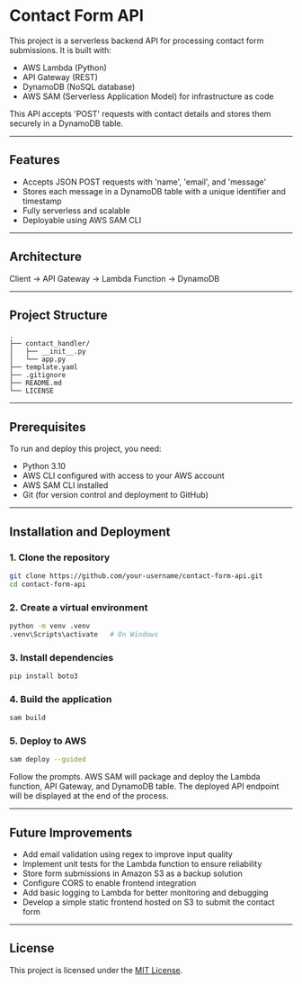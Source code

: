 # Contact Form API 

This project is a serverless backend API for processing contact form submissions. It is built with:

- AWS Lambda (Python)
- API Gateway (REST)
- DynamoDB (NoSQL database)
- AWS SAM (Serverless Application Model) for infrastructure as code

This API accepts 'POST' requests with contact details and stores them securely in a DynamoDB table.

---

## Features

- Accepts JSON POST requests with 'name', 'email', and 'message'
- Stores each message in a DynamoDB table with a unique identifier and timestamp
- Fully serverless and scalable
- Deployable using AWS SAM CLI

---

## Architecture

Client → API Gateway → Lambda Function → DynamoDB

---

## Project Structure

```text
.
├── contact_handler/
│   ├── __init__.py
│   └── app.py
├── template.yaml
├── .gitignore
├── README.md
└── LICENSE
```  

---

## Prerequisites

To run and deploy this project, you need:

- Python 3.10
- AWS CLI configured with access to your AWS account
- AWS SAM CLI installed
- Git (for version control and deployment to GitHub)

---

## Installation and Deployment

### 1. Clone the repository
```bash
git clone https://github.com/your-username/contact-form-api.git
cd contact-form-api
```

### 2. Create a virtual environment
```bash
python -m venv .venv
.venv\Scripts\activate   # On Windows
```

### 3. Install dependencies
```bash
pip install boto3
```

### 4. Build the application
```bash
sam build
```

### 5. Deploy to AWS
```bash
sam deploy --guided
```

Follow the prompts. AWS SAM will package and deploy the Lambda function, API Gateway, and DynamoDB table. The deployed API endpoint will be displayed at the end of the process.

---

## Future Improvements
- Add email validation using regex to improve input quality
- Implement unit tests for the Lambda function to ensure reliability
- Store form submissions in Amazon S3 as a backup solution
- Configure CORS to enable frontend integration
- Add basic logging to Lambda for better monitoring and debugging
- Develop a simple static frontend hosted on S3 to submit the contact form

---

## License
This project is licensed under the [MIT License](LICENSE).





